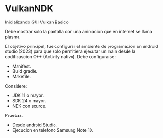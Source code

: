 # VulkanNDK
Inicializando GUI Vulkan Basico

Debe mostrar solo la pantalla con una animacion que en internet se llama plasma.

El objetivo principal, fue configurar el ambiente de programacion en android studio (2023)
para que solo permitiera ejecutar un main desde la codificascion C++ (Activity nativo).
Debe configurarse:
  * Manifest.
  * Build gradle.
  * Makefile.

Considere:
  * JDK 11 o mayor.
  * SDK 24 o mayor.
  * NDK con source.

Pruebas:
  * Desde android Studio.
  * Ejecucion en telefono Samsung Note 10.

